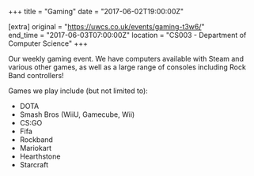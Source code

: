 +++
title = "Gaming"
date = "2017-06-02T19:00:00Z"

[extra]
original = "https://uwcs.co.uk/events/gaming-t3w6/"    
end_time = "2017-06-03T07:00:00Z"
location = "CS003 - Department of Computer Science"
+++

Our weekly gaming event. We have computers available with Steam and various other games, as well as a large range of consoles including Rock Band controllers\!

  

Games we play include (but not limited to):

  - DOTA  
  - Smash Bros (WiiU, Gamecube, Wii)  
  - CS:GO  
  - Fifa  
  - Rockband  
  - Mariokart  
  - Hearthstone  
  - Starcraft

